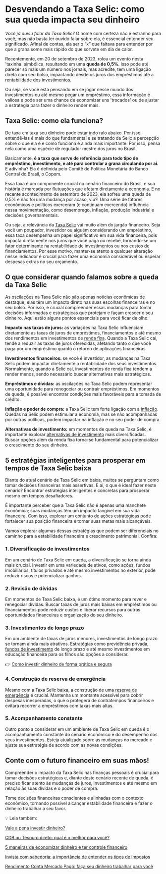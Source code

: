 # Desvendando a Taxa Selic: como sua queda impacta seu dinheiro

*Você já ouviu falar da Taxa Selic?* O nome com certeza não é estranho para você, mas não basta ter ouvido falar sobre ela, é essencial entender seu significado. Afinal de contas, ela ser o “x” que faltava para entender por que a grana some mais rápido do que sorvete em dia de calor.

Recentemente, em 20 de setembro de 2023, rolou um evento nesta 'taxinha' simbólica, resultando em uma **queda de 0,5%**. Isso pode até parecer só mais um número nos jornais, mas acredite, tem uma ligação direta com seu bolso, impactando desde os juros dos empréstimos até a rentabilidade dos investimentos.

Ou seja, se você está pensando em se jogar nesse mundo dos investimentos ou até mesmo pegar um empréstimo, essa informação é valiosa e pode ser uma chance de economizar uns 'trocados' ou de ajustar a estratégia para fazer o dinheiro render mais.

## Taxa Selic: como ela funciona?

De taxa em taxa seu dinheiro pode estar indo ralo abaixo. Por isso, entendê-las é mais do que fundamental e se tratando da Selic a percepção sobre o que ela é e como funciona é ainda mais importante. Por isso, pensa nela como uma espécie de regulador mestre dos juros no Brasil.

Basicamente, **é a taxa que serve de referência para todo tipo de empréstimo, investimento, e até para controlar a grana circulando por aí.** E adivinha? Ela é definida pelo Comitê de Política Monetária do Banco Central do Brasil, o Copom.

Essa taxa é um componente crucial no cenário financeiro do Brasil, e sua história é marcada por flutuações que afetam diretamente a economia. E no recente acontecimento de setembro de 2023, ela sofreu uma queda de 0,5% e não foi uma mudança por acaso, viu?! Uma série de fatores econômicos e políticos exerceram (e continuam exercendo) influência nessa movimentação, como desemprego, inflação, produção industrial e decisões governamentais.

Ou seja, a relevância da [Taxa Selic](https://meubolso.mercadopago.com.br/taxa-selic) vai muito além do jargão financeiro. Seja você um poupador, investidor ou alguém considerando um empréstimo, essa taxa desempenha um papel significativo em sua vida financeira, pois impacta diretamente nos juros que você paga ou recebe, tornando-se um fator determinante na rentabilidade de investimentos ou nos custos de financiamentos. Por esse motivo, manter-se atento a qualquer alteração nesse indicador é crucial para fazer uma economia considerável ou esperar despesas extras no seu orçamento.

## O que considerar quando falamos sobre a queda da Taxa Selic

As oscilações na Taxa Selic não são apenas notícias econômicas de destaque; elas têm um impacto direto nas suas escolhas financeiras e no seu bolso. Por isso, é crucial compreender essas mudanças para tomar decisões informadas e estratégicas que protejam e façam crescer o seu dinheiro. Aqui estão alguns pontos essenciais para você ficar de olho:

**Impacto nas taxas de juros:** as variações na Taxa Selic influenciam diretamente as taxas de juros de empréstimos, financiamentos e até mesmo dos rendimentos em investimentos de [renda fixa](https://meubolso.mercadopago.com.br/renda-fixa-ou-renda-variavel). Quando a Taxa Selic cai, tende a reduzir as taxas de juros oferecidas, afetando tanto o que você paga por um empréstimo quanto o retorno de aplicações financeiras.

**Investimentos financeiros:** se você é investidor, as mudanças na Taxa Selic podem impactar diretamente a rentabilidade dos seus investimentos. Normalmente, quando a Selic cai, investimentos de renda fixa tendem a render menos, sendo necessário buscar alternativas mais estratégicas.

**Empréstimos e dívidas:** as oscilações na Taxa Selic podem representar uma oportunidade para renegociar ou contrair empréstimos. Em momentos de queda, é possível encontrar condições mais favoráveis para a tomada de crédito.

**Inflação e poder de compra:** a Taxa Selic tem forte ligação com a [inflação](https://meubolso.mercadopago.com.br/inflacao-entenda-como-funciona-a-alta-dos-precos). Quedas na Selic podem estimular a economia, mas se não acompanhadas por outras políticas, podem impactar na inflação e no seu poder de compra.

**Alternativas de investimento:** em momentos de queda na Taxa Selic, é importante explorar [alternativas de investimento](https://meubolso.mercadopago.com.br/descubra-os-principais-tipos-de-investimentos-e-escolha-o-melhor-para-voce) mais diversificadas. Buscar opções além da renda fixa torna-se fundamental para potencializar o crescimento do seu dinheiro.

## 5 estratégias inteligentes para prosperar em tempos de Taxa Selic baixa

Diante do atual cenário de Taxa Selic em baixa, muitos se perguntam como tomar decisões financeiras mais assertivas. E aí, o que é ideal fazer neste cenário? Encontrar estratégias inteligentes e concretas para prosperar mesmo em tempos desafiadores.

É importante perceber que a Taxa Selic não é apenas uma manchete econômica; suas mudanças têm um impacto tangível em sua vida financeira. Com isso, explorar um conjunto de ações estratégicas pode fortalecer sua posição financeira e tornar suas metas mais alcançáveis.

Vamos explorar algumas dessas estratégias que podem ser diferenciais no caminho para a estabilidade financeira e crescimento patrimonial. Confira:

### 1. Diversificação de investimentos

Em um cenário de Taxa Selic em queda, a diversificação se torna ainda mais crucial. Investir em uma variedade de ativos, como ações, fundos imobiliários, títulos privados e até mesmo investimentos no exterior, pode reduzir riscos e potencializar ganhos.

### 2. Revisão de dívidas

Em momentos de Taxa Selic baixa, é um ótimo momento para rever e renegociar dívidas. Buscar taxas de juros mais baixas em empréstimos ou financiamentos pode reduzir custos e liberar recursos para outras oportunidades financeiras e organização do seu dinheiro.

### 

### 3. Investimentos de longo prazo

Em um ambiente de taxas de juros menores, investimentos de longo prazo se tornam ainda mais atrativos. Estratégias como previdência privada, [fundos de investimento](https://meubolso.mercadopago.com.br/tipos-de-fundos-de-investimentos-mercado-pago) de longo prazo e até mesmo investimentos em educação financeira para os filhos são opções a considerar.

👉 [Como investir dinheiro de forma prática e segura](https://meubolso.mercadopago.com.br/guia-pratico-para-investir-dinheiro)

### 4. Construção de reserva de emergência

Mesmo com a Taxa Selic baixa, a construção de uma [reserva de emergência](https://meubolso.mercadopago.com.br/guardar-sua-reserva-de-emergencia) é crucial. Mantenha um montante acessível para cobrir despesas inesperadas, o que o protegerá de contratempos financeiros e evitará recorrer a empréstimos com taxas mais altas.

### 5. Acompanhamento constante

Outro ponto a considerar em um ambiente de Taxa Selic em queda é o acompanhamento constante do cenário econômico e do desempenho dos seus investimentos. Esteja atualizado sobre as mudanças no mercado e ajuste sua estratégia de acordo com as novas condições.

## Conte com o futuro financeiro em suas mãos!

Compreender o impacto da Taxa Selic nas finanças pessoais é crucial para tomar decisões estratégicas e, diante deste cenário recente de queda, é preciso ficar atento às mudanças de juros, investimentos e até mesmo em relação às suas dívidas e o poder de compra.

Tome decisões financeiras conscientes e alinhadas com o contexto econômico, tornando possível alcançar estabilidade financeira e fazer o dinheiro trabalhar a seu favor.

💡 Leia também:

[Vale a pena investir dinheiro?](https://meubolso.mercadopago.com.br/vale-a-pena-investir-seu-dinheiro)

[CDB ou Tesouro direto: qual é o melhor para você?](https://meubolso.mercadopago.com.br/cdb-ou-tesouro-direto)

[5 maneiras de economizar dinheiro e ter controle financeiro](https://meubolso.mercadopago.com.br/5-maneiras-de-economizar-dinheiro-e-ter-controle-financeiro)

[Invista com sabedoria: a importância de entender os tipos de impostos](https://meubolso.mercadopago.com.br/tipos-de-impostos-e-influencia-nos-investimentos)

[Rendimento Conta Mercado Pago: faça seu dinheiro trabalhar para você](https://meubolso.mercadopago.com.br/rendimento-conta-mercado-pago)